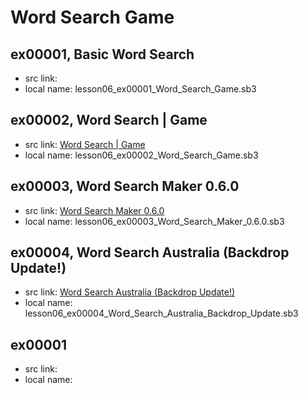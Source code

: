 # Word Search Game


## ex00001, Basic Word Search

+ src link: []()
+ local name: lesson06_ex00001_Word_Search_Game.sb3


## ex00002, Word Search | Game

+ src link: [Word Search | Game](https://scratch.mit.edu/projects/320955955/)
+ local name: lesson06_ex00002_Word_Search_Game.sb3

## ex00003, Word Search Maker 0.6.0

+ src link: [Word Search Maker 0.6.0](https://scratch.mit.edu/projects/185525993/)
+ local name: lesson06_ex00003_Word_Search_Maker_0.6.0.sb3

## ex00004, Word Search Australia (Backdrop Update!)

+ src link: [Word Search Australia (Backdrop Update!)](https://scratch.mit.edu/projects/250170934/)
+ local name: lesson06_ex00004_Word_Search_Australia_Backdrop_Update.sb3

## ex00001

+ src link:
+ local name:

